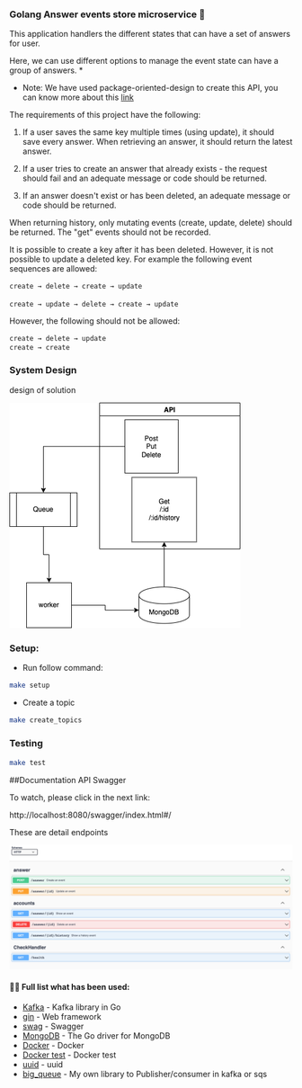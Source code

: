 ### Golang Answer events store microservice  👋
This application handlers the different states that can have a set of answers for user.

Here, we can use different options to manage the event state can have a group of answers.
* 
* Note: We have used package-oriented-design to create this API, you can know more about this
  [link](https://www.ardanlabs.com/blog/2017/02/package-oriented-design.html)

The requirements of this project have the following:

1. If a user saves the same key multiple times (using update), it should save every answer. When retrieving an answer, it should return the latest answer.

2. If a user tries to create an answer that already exists - the request should fail and an adequate message or code should be returned.

3. If an answer doesn't exist or has been deleted, an adequate message or code should be returned.

When returning history, only mutating events (create, update, delete) should be returned. The "get" events should not be recorded.

It is possible to create a key after it has been deleted. However, it is not possible to update a deleted key. For example the following event sequences are allowed:

    create → delete → create → update

    create → update → delete → create → update

However, the following should not be allowed:

    create → delete → update
    create → create


### System Design

 design of solution 


![diagram](cmd/docs/diagram.png)



### Setup:

- Run follow command:

~~~bash
make setup
~~~
- Create a topic
~~~bash
make create_topics
~~~

### Testing

~~~bash
make test
~~~

##Documentation API Swagger

To watch, please click in the next link:

http://localhost:8080/swagger/index.html#/

These are detail endpoints

![diagram](cmd/docs/img.png)


#### 👨‍💻 Full list what has been used:
* [Kafka](https://github.com/segmentio/kafka-go) - Kafka library in Go
* [gin](https://github.com/gin-gonic/gin) - Web framework
* [swag](https://github.com/swaggo/swag) - Swagger
* [MongoDB](https://github.com/mongodb/mongo-go-driver) - The Go driver for MongoDB
* [Docker](https://www.docker.com/) - Docker
* [Docker test](https://github.com/ory/dockertest/) - Docker test
* [uuid](https://github.com/google/uuid/) - uuid
* [big_queue](https://github.com/patriciabonaldy/big_queue/) - My own library to Publisher/consumer in kafka or sqs
